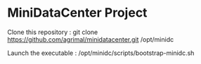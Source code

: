 # MiniDataCenter Project

Clone this repository :
    git clone https://github.com/agrimal/minidatacenter.git /opt/minidc

Launch the executable :
    /opt/minidc/scripts/bootstrap-minidc.sh
